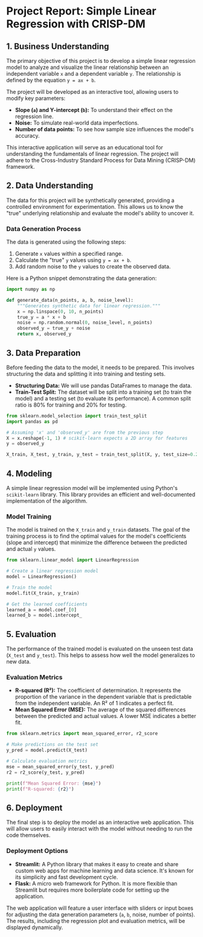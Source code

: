 # **Project Report: Simple Linear Regression with CRISP-DM**

## **1. Business Understanding**

The primary objective of this project is to develop a simple linear regression model to analyze and visualize the linear relationship between an independent variable `x` and a dependent variable `y`. The relationship is defined by the equation `y = ax + b`.

The project will be developed as an interactive tool, allowing users to modify key parameters:
*   **Slope (`a`) and Y-intercept (`b`):** To understand their effect on the regression line.
*   **Noise:** To simulate real-world data imperfections.
*   **Number of data points:** To see how sample size influences the model's accuracy.

This interactive application will serve as an educational tool for understanding the fundamentals of linear regression. The project will adhere to the Cross-Industry Standard Process for Data Mining (CRISP-DM) framework.

## **2. Data Understanding**

The data for this project will be synthetically generated, providing a controlled environment for experimentation. This allows us to know the "true" underlying relationship and evaluate the model's ability to uncover it.

### **Data Generation Process**

The data is generated using the following steps:
1.  Generate `x` values within a specified range.
2.  Calculate the "true" `y` values using `y = ax + b`.
3.  Add random noise to the `y` values to create the observed data.

Here is a Python snippet demonstrating the data generation:

```python
import numpy as np

def generate_data(n_points, a, b, noise_level):
    """Generates synthetic data for linear regression."""
    x = np.linspace(0, 10, n_points)
    true_y = a * x + b
    noise = np.random.normal(0, noise_level, n_points)
    observed_y = true_y + noise
    return x, observed_y
```

## **3. Data Preparation**

Before feeding the data to the model, it needs to be prepared. This involves structuring the data and splitting it into training and testing sets.

*   **Structuring Data:** We will use pandas DataFrames to manage the data.
*   **Train-Test Split:** The dataset will be split into a training set (to train the model) and a testing set (to evaluate its performance). A common split ratio is 80% for training and 20% for testing.

```python
from sklearn.model_selection import train_test_split
import pandas as pd

# Assuming 'x' and 'observed_y' are from the previous step
X = x.reshape(-1, 1) # scikit-learn expects a 2D array for features
y = observed_y

X_train, X_test, y_train, y_test = train_test_split(X, y, test_size=0.2, random_state=42)
```

## **4. Modeling**

A simple linear regression model will be implemented using Python's `scikit-learn` library. This library provides an efficient and well-documented implementation of the algorithm.

### **Model Training**

The model is trained on the `X_train` and `y_train` datasets. The goal of the training process is to find the optimal values for the model's coefficients (slope and intercept) that minimize the difference between the predicted and actual `y` values.

```python
from sklearn.linear_model import LinearRegression

# Create a linear regression model
model = LinearRegression()

# Train the model
model.fit(X_train, y_train)

# Get the learned coefficients
learned_a = model.coef_[0]
learned_b = model.intercept_
```

## **5. Evaluation**

The performance of the trained model is evaluated on the unseen test data (`X_test` and `y_test`). This helps to assess how well the model generalizes to new data.

### **Evaluation Metrics**

*   **R-squared (R²):** The coefficient of determination. It represents the proportion of the variance in the dependent variable that is predictable from the independent variable. An R² of 1 indicates a perfect fit.
*   **Mean Squared Error (MSE):** The average of the squared differences between the predicted and actual values. A lower MSE indicates a better fit.

```python
from sklearn.metrics import mean_squared_error, r2_score

# Make predictions on the test set
y_pred = model.predict(X_test)

# Calculate evaluation metrics
mse = mean_squared_error(y_test, y_pred)
r2 = r2_score(y_test, y_pred)

print(f"Mean Squared Error: {mse}")
print(f"R-squared: {r2}")
```

## **6. Deployment**

The final step is to deploy the model as an interactive web application. This will allow users to easily interact with the model without needing to run the code themselves.

### **Deployment Options**

*   **Streamlit:** A Python library that makes it easy to create and share custom web apps for machine learning and data science. It's known for its simplicity and fast development cycle.
*   **Flask:** A micro web framework for Python. It is more flexible than Streamlit but requires more boilerplate code for setting up the application.

The web application will feature a user interface with sliders or input boxes for adjusting the data generation parameters (`a`, `b`, noise, number of points). The results, including the regression plot and evaluation metrics, will be displayed dynamically.
